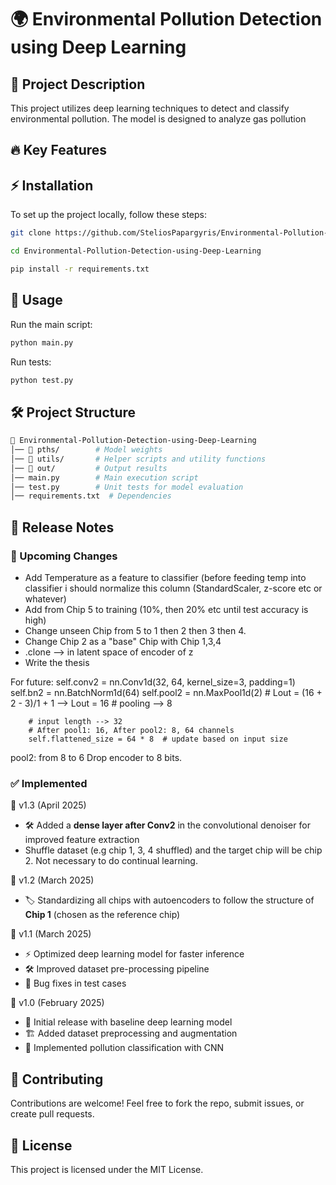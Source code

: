 # 🌍 Environmental Pollution Detection using Deep Learning
## 📌 Project Description
This project utilizes deep learning techniques to detect and classify environmental pollution. The model is designed to analyze gas pollution

## 🔥 Key Features


## ⚡ Installation
To set up the project locally, follow these steps:
```bash
git clone https://github.com/SteliosPapargyris/Environmental-Pollution-Detection-using-Deep-Learning.git
```
```bash
cd Environmental-Pollution-Detection-using-Deep-Learning
```
```bash
pip install -r requirements.txt
```

## 🚀 Usage

Run the main script:
```bash
python main.py
```
Run tests:

```bash
python test.py
```

## 🛠 Project Structure
```bash
📂 Environmental-Pollution-Detection-using-Deep-Learning
│── 📂 pths/        # Model weights
│── 📂 utils/       # Helper scripts and utility functions
│── 📂 out/         # Output results
│── main.py        # Main execution script
│── test.py        # Unit tests for model evaluation
│── requirements.txt  # Dependencies
```

## 📢 Release Notes

### 🚀 Upcoming Changes
- Add Temperature as a feature to classifier (before feeding temp into classifier i should normalize this column (StandardScaler, z-score etc or whatever)
- Add from Chip 5 to training (10%, then 20% etc until test accuracy is high)
- Change unseen Chip from 5 to 1 then 2 then 3 then 4.
- Change Chip 2 as a "base" Chip with Chip 1,3,4
- .clone --> in latent space of encoder of z
- Write the thesis

For future:
        self.conv2 = nn.Conv1d(32, 64, kernel_size=3, padding=1)
        self.bn2 = nn.BatchNorm1d(64)
        self.pool2 = nn.MaxPool1d(2)
        # Lout = (16 + 2 - 3)/1 + 1 --> Lout = 16
        # pooling --> 8

        # input length --> 32
        # After pool1: 16, After pool2: 8, 64 channels
        self.flattened_size = 64 * 8  # update based on input size
pool2: from 8 to 6 
Drop encoder to 8 bits.

### ✅ Implemented

🔹 v1.3 (April 2025)
- 🛠 Added a **dense layer after Conv2** in the convolutional denoiser for improved feature extraction
- Shuffle dataset (e.g chip 1, 3, 4 shuffled) and the target chip will be chip 2. Not necessary to do continual learning.

🔹 v1.2 (March 2025)
- 🏷️ Standardizing all chips with autoencoders to follow the structure of **Chip 1** (chosen as the reference chip)


🔹 v1.1 (March 2025)
- ⚡ Optimized deep learning model for faster inference
- 🛠 Improved dataset pre-processing pipeline
- 🐞 Bug fixes in test cases

🔹 v1.0 (February 2025)
- 🚀 Initial release with baseline deep learning model
- 🏗️ Added dataset preprocessing and augmentation
- 🧠 Implemented pollution classification with CNN

## 🤝 Contributing
Contributions are welcome! Feel free to fork the repo, submit issues, or create pull requests.

## 📜 License
This project is licensed under the MIT License.

